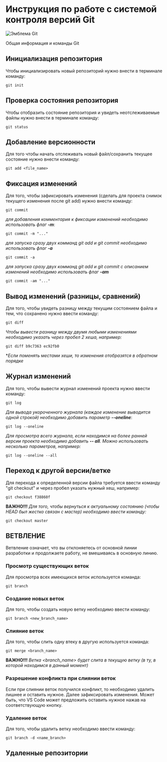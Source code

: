 # **Инструкция по работе с системой контроля версий Git**

![Эмблема Git](git.png)

Общая информация и команды Git

## Инициализация репозитория

Чтобы инициализировать новый репозиторий нужно внести в терминале команду:

    git init

## Проверка состояния репозитория

Чтобы отобразить состояние репозитория и увидеть неотслеживаемые файлы нужно внести в терминале команду:

    git status

## Добавление версионности

Для того чтобы начать отслеживать новый файл/сохранить текущее состояние нужно внести команду:

    git add <file_name>

## Фиксация изменений 

Для того, чтобы зафиксировать изменения (сделать для проекта снимок текущего изменения после git add) нужно внести команду:

    git commit

*для добавления комментария к фиксации изменений необходимо использовать флаг **-m***:


    git commit -m "..."

*для запуска сразу двух комманд git add и git commit необходимо использовать флаг **-a***

    git commit -a

*для запуска сразу двух комманд git add и git commit с описанием изменений необходимо использовать флаг **-am***

    git commit -am "..."

## Вывод изменений (разницы, сравнений)

 Для того, чтобы увидеть разницу между текущим состоянием файла и тем, что сохранено нужно ввести команду:
 
    git diff

*Чтобы вывести разницу между двумя любыми изменениями необходимо указать через пробел 2 хеша, например:*

    git diff b9c7363 ec92fb0

**Если поменять местами хеши, то изменения отобразятся в обратном порядке*

## Журнал изменений

Для того, чтобы вывести журнал изменений проекта нужно ввести команду:

    git log

*Для вывода укороченного журнала (каждое изменение выводится одной строкой) необходимо добавить параметр **--oneline***:

    git log --oneline

*Для просмотра всего журнала, если находимся на более ранней версии проекта необходимо добавить **-- all**. Можно использовать несколько параметров, например:*

    git log --oneline --all

## Переход к другой версии/ветке

Для перехода к определенной версии файла требуется ввести команду "git checkout" и через пробел указать нужный хеш, например:

    git checkout f38860f

**ВАЖНО!!!** *Для того, чтобы вернуться к актуальному состоянию (чтобы HEAD был жестко связан с мастер) необходимо ввести команду:*

    git checkout master

## **ВЕТВЛЕНИЕ**

Ветвление означает, что вы отклоняетесь от основной линии разработки и продолжаете работу, не вмешиваясь в основную линию.

### Просмотр существующих веток

Для просмотра всех имеющихся веток используется команда:

    git branch

### Создание новых веток

Для того, чтобы создать новую ветку необходимо ввести команду:

    git branch <new_branch_name>

### Слияние веток 

Для того, чтобы слить одну втеку в другую используется команда:

    git merge <branch_name>

**ВАЖНО!!!** *Ветка <branch_name> будет слита в текущую ветку (в ту, в которой находимся в данный момент)*

### Разрешение конфликта при слиянии веток

Если при слиянии веток получился конфликт, то необходимо удалить лишнее и оставить нужное. Далее зафиксировать изменения. Может быть, что VS Code может предложить оставить нужное нажав на соответствующую кнопку.

### Удаление веток

Для того, чтобы удалить ветку необходимо ввести команду:

    git branch -d <name_branch>

## Удаленные репозитории
